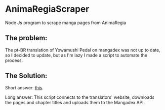 # AnimaRegiaScraper
Node Js program to scrape manga pages from AnimaRegia

## The problem:
The pt-BR translation of Yowamushi Pedal on mangadex was not up to date, so I decided to update, but as I'm lazy I made a script to automate the process.

## The Solution:
Short answer: [this](https://github.com/ArthurSegato/AnimaRegiaScraper).

Long answer: This script connects to the translators' website, downloads the pages and chapter titles and uploads them to the Mangadex API.
